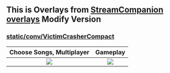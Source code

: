 ## This is Overlays from [StreamCompanion overlays](https://github.com/Piotrekol/StreamCompanion-overlays) Modify Version


### [static/conv/VictimCrasherCompact](./static/conv/VictimCrasherCompact/)

| Choose Songs, Multiplayer | Gameplay |
| :---: | :---: |
| ![](https://github.com/Faelayis/StreamCompanion-Overlays/assets/48393914/5c61d838-f8eb-43a5-83b0-962031cfd249) | ![](https://github.com/Faelayis/StreamCompanion-Overlays/assets/48393914/eec2facc-b04a-490b-b39e-44d0a2fb30a2) |

